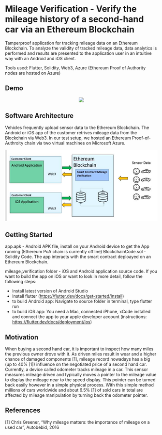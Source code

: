 # Mileage Verification - Verify the mileage history of a second-hand car via an Ethereum Blockchain  

Tamperproof application for tracking mileage data on an Ethereum Blockchain. To analyze the validity of tracked mileage data, data analytics is performed and results are presented to the application user in an intuitive way with an Android and iOS client.

Tools used: Flutter, Solidity, Web3, Azure (Ethereum Proof of Authority nodes are hosted on Azure)

## Demo

<p align="center"><img src="media/Mileage-verification-process-flow.gif"\></p>




## Software Architecture

Vehicles frequently upload sensor data to the Ethereum Blockchain. The Android or iOS app of the customer retrives mileage data from the Blockchain via Web3. In our test setup, we hosted an Ethereum Proof-of-Authroity chain via two virtual machines on Microsoft Azure.

<p align="center"><img src="media/sw architecture.jpg"\></p>

## Getting Started

app.apk - Android APK file, install on your Android device to get the App running (Ethereum PoA chain is currently offline)
BlockchainCode.sol - Solidity Code. The app interacts with the smart contract deploayed on an Ethereum Blockchain.

mileage_verification folder - iOS and Android application source code. If you want to build the app on iOS or want to look in more detail, follow the following steps:

- Install latest version of Android Studio
- Install flutter (https://flutter.dev/docs/get-started/install)
- to build Android app: Navigate to source folder in terminal, type flutter run
- to build iOS app: You need a Mac, connected iPhone, xCode installed and connect the app to your apple developer account (instructions: https://flutter.dev/docs/deployment/ios)


## Motivation

When buying a second hand car, it is important to inspect how many miles the previous owner drove with it. As driven miles result in wear and a higher chance of damaged components [1], mileage record nowadays has a big (up to 40% [1]) influence on the negotiated price of a second hand car. Currently, a device called odometer tracks mileage in a car. This sensor measures mileage driven and typically moves a pointer to the mileage value to display the mileage near to the speed display. This pointer can be turned back easily however in a simple physical process. With this simple method millions of cars worldwide and about 6.5% [1] of sold cars in total are affected by mileage manipulation by turning back the odometer pointer.

## References 
[1] Chris Greener, “Why mileage matters: the importance of mileage on a used car”, Autobebid, 2016

